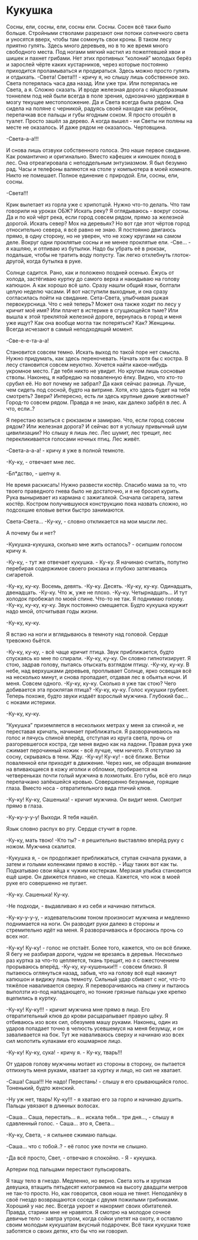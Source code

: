 # Кукушка

Сосны, ели, сосны, ели, сосны ели. Сосны. Сосен всё таки было больше. Стройными стволами разрезают они потоки солнечного света и уносятся вверх, чтобы там сомкнуть свои кроны. В таком лесу приятно гулять. Здесь много деревьев, но в то же время много свободного места. Под ногами мягкий настил из пожелтевшей хвои и шишек и пахнет грибами. Нет этих противных “колоний” молодых берёз и зарослей чёрте каких кустарников, через которые постоянно приходится проламываться и продираться. Здесь можно просто гулять и отдыхать. -Света! Света!!! - кричу я, но слышу лишь собственное эхо. Света потерялась часа два назад. Или уже три. Или потерялась не Света, а я. Сложно сказать. И вроде железная дорога с яйцеобразным тоннелем под ней были всегда в поле зрения, однозначно удерживая в мозгу текущее местоположение. Да и Света всегда была рядом. Она сидела на поляне с черникой, радуясь своей находке как ребёнок, перепачкав все пальцы и губы ягодным соком. Я просто отошёл в туалет. Просто зашёл за дерево. А когда вышел - ни Светы ни поляны на месте не оказалось. И даже рядом не оказалось. Чертовщина.

-Света-а-а!!! 

И снова лишь отзвуки собственного голоса. Это наше первое свидание. Как романтично и оригинально. Вместо кафешек и киношек поход в лес. Она отреагировала с неподдельным энтузиазмом. Я был безумно рад. Часы и телефоны валяются на столе у компьютера в моей комнате. Никто не помешает. Полное единение с природой. Ели, сосны, ели, сосны.

-Света!!!

 Крик вылетает из горла уже с хрипотцой. Нужно что-то делать. Что там говорили на уроках ОБЖ? Искать реку? Я оглядываюсь - вокруг сосны. Да и по кой чёрт река, если город совсем рядом, прямо за железной дорогой. Искать север? Мох на деревьях? Но вот где этот чёртов город относительно севера, я всё равно не знаю. Я постоянно двигаюсь прямо, в одну сторону, но не уверен, что не хожу кругами на самом деле. Вокруг одни проклятые сосны и не менее проклятые ели. -Све… - я кашляю, и отпиваю из бутылки. Надо бы убрать её в рюкзак, подальше, чтобы не тратить воду попусту. Так легко отхлебнуть глоток-другой, когда бутылка в руке.

Солнце садится. Рано, как и положено поздней осенью. Ёжусь от холода, застёгиваю куртку до самого верха и накидываю на голову капюшон. А как хорошо всё шло. Сразу нашли общий язык, болтали целую неделю часами. И вот наступили выходные, и она сразу согласилась пойти на свидание. Сета-Света, улыбчивая рыжая первокурсница. Что с ней теперь? Может она также ходит по лесу у кричит моё имя?  Или плачет в истерике в сгущающейся тьме? Или вышла к этой треклятой железной дороге, вернулась в город и меня уже ищут? Как она вообще могла так потеряться? Как? Женщины. Всегда исчезают в самый неподходящий момент.

-Све-е-е-та-а-а!

Становится совсем темно. Искать выход по такой поре нет смысла. Нужно придумать, как здесь переночевать. Начать хотя бы с костра. В лесу становится совсем неуютно. Хочется найти какое-нибудь укромное место. Где тебя никто не увидит. Но кругом лишь сосновые стволы. Наконец, я набредаю на поваленную ёлку. Видно, что кто-то срубил её. Но вот почему не забрал? Да какя сейчас разница. Лучше, чем сидеть под сосной, будто на витрине. Хотя, кто здесь будет на тебя смотреть? Звери? Интересно, есть ли здесь крупные дикие животные? Город-то совсем рядом. Правда я не знаю, как далеко забрёл в лес. А что, если..?

Я перестаю возиться с рюкзаком и замираю. Что, если город совсем рядом? Или железная дорога? И сейчас вот я услышу привычный шум цивилизации? Но слышу я лишь лес. Лес шумит, лес трещит, лес перекликивается голосами ночных птиц. Лес живёт.

-Света-а-а-а! - кричу я уже в полной темноте. 

-Ку-ку, - отвечает мне лес. 

-Бл*дство, - шепчу я.

Не время раскисать! Нужно развести костёр. Спасибо мама за то, что твоего праведного гнева было не достаточно, и я не бросил курить. Рука выныривает из кармана с зажигалкой. Сначала сигарета, затем костёр. Костром получившуюся конструкцию пока назвать сложно, но подсохшие еловые ветки быстро занимаются.

Света-Света… -Ку-ку, - словно откликается на мои мысли лес.

А почему бы и нет?

-Кукушка-кукушка, сколько мне жить осталось? - осипшим голосом кричу я.

-Ку-ку, - тут же отвечает кукушка. - Ку-ку. Я начинаю считать, попутно перебирая содержимое своего рюкзака и глубоко затягиваясь сигаретой.

-Ку-ку, ку-ку. Восемь, девять. -Ку-ку. Десять. -Ку-ку, ку-ку. Одинадцать, двенадцать. -Ку-ку. Что ж, уже не плохо. -Ку-ку. Четырнадцать… И тут холодок пробежал по моей спине. Что-то не так. Я поднимаю голову. -Ку-ку, ку-ку, ку-ку. Звук постоянно смещается. Будто кукушка кружит надо мной, отсчитывая годы жизни.

-Ку-ку, ку-ку.

Я встаю на ноги и вглядываюсь в темноту над головой. Сердце тревожно бьётся.

-Ку-ку, ку-ку, - всё чаще кричит птица. Звук приближается, будто спускаясь ко мне по спирали. -Ку-ку, ку-ку. Он словно гипнотизирует. Я стою, задрав голову, пытаясь отыскать взглядом птицу. -Ку-ку, ку-ку. В небе, над верхушками деревьев, проплывает Солнце, ярко освещая всё на несколько минут, и снова пропадает, отдавая лес в обьятья ночи. И меня. Совсем одного. -Ку-ку, ку-ку. Сколько я уже так стою? Чего добивается эта проклятая птица? -Ку-ку, ку-ку. Голос кукушки грубеет. Теперь похоже, будто звуки издаёт взрослый мужчина. Глубокий бас… с ноками истерики.

-Ку-ку, ку-ку.

“Кукушка” приземляется в нескольких метрах у меня за спиной и, не переставая кричать, начинает приближаться. Я разворачиваюсь на голос и пячусь спиной вперёд, отступая из круга света, прочь от разгоревшегося костра, где меня видно как на ладони. Правая рука уже сжимает перочинный ножик - всё лучше, чем ничего. Я отступаю за сосну, скрываясь в тени. Жду. -Ку-ку! Ку-ку! - всё ближе. Ветки поваленной ели приходят в движение. Через них, не обращая внимание на впивающиеся в кожу иголки и обломки, пробирается на четвереньках почти голый мужчина в лохмотьях. Его губы, всё его лицо перепачкано запёкшейся кровью. Совершенно безумные, горящие глаза. Вместо носа - отвратительного вида птичий клюв.

-Ку-ку! Ку-ку, Сашенька! - кричит мужчина. Он видит меня. Смотрит прямо в глаза.

-Ку-ку-у-у-у! Выходи. Я тебя нашёл.

Язык словно распух во рту. Сердце стучит в горле.

-Ку-ку, мать твою! -Кто ты? - я решительно выставляю вперёд руку с ножом. Мужчина скалится. 

-Кукушка я, - он продолжает приближаться, ступая сначала руками, а затем и голыми коленками прямо в костёр. - Ищу таких вот как ты. Подкатываю свои яйца к чужим костеркам. Мерзкая улыбка становится ещё шире. Он движется плавно, не спеша. Кажется, что нож в моей руке его совершенно не пугает.

-Ку-ку. Сашенька! Ку-ку. 

-Не подходи, - выдавливаю я из себя и начинаю пятиться. 

-Ку-ку-у-у-у, - издевательским тоном произносит мужчина и медленно поднимается на ноги. Он разводит руки далеко в стороны и стремительно идёт на меня. Я разворачиваюсь и бросаюсь прочь со всех ног.

-Ку-ку! Ку-ку! - голос не отстаёт. Более того, кажется, что он всё ближе. Я бегу не разбирая дороги, чудом не врезаясь в деревья. Несколько раз куртка за что-то цепляется, ткань трещит, но я с ожесточением прорываюсь вперёд. -Ку-ку, ку-кушеньки!!! - совсем близко. Я пытаеюсь оглянуться назад, забыв, что на голову всё ещё накинут капюшон и видижу лишь темноту. Сильный удар сбивает с ног, что-то тяжёлое наваливается сверху. Я переворачиваюсь на спину и пытаюсь выползти из-под нападающего, но тонкие грязные пальцы уже крепко вцепились в куртку.

-Ку-ку! Ку-ку!!!  - кричит мужчина мне прямо в лицо. Его отвратительный клюв до крови расцарапывает правую щёку. Я отбиваюсь изо всех сил, обезумев машу руками. Наконец, один из ударов попадает точно в челюсть усевшемуся на меня безумцу, и он заваливается на бок. Тут же наваливаюсь сверху и начинаю изо всех сил молотить кулаками его кошмарное лицо.

-Ку-ку! Ку-ку, сука! - кричу я. - Ку-ку, тварь!!! 

От ударов голову мужчины мотает из стороны в сторону, он пытается отпихнуть меня руками, хватает за куртку и лицо, но сил не хватает.

-Саша! Саша!!! Не надо! Перестань! - слышу я его срывающийся голос. Тоненький, будто женский.

-Ну уж нет, тварь! Ку-ку!!! - я хватаю его за горло и начинаю душить. Пальцы увязают в длинных волосах.

-Саша… Саша, перестать… я…  искала тебя… три дня…, - слышу я сдавленный голос. - Саша… это я, Света…

-Ку-ку, Света, - я сильнее сжимаю пальцы. 

-Саша… что с тобой..? - её голос уже почти не слышно. 

-Да всё просто, Свет, - отвечаю я спокойно. - Я - кукушка. 

Артерии под пальцами перестают пульсировать.

Я тащу тело в гнездо. Медленно, но верно. Света хоть и хрупкая девушка, втащить пятьдесят килограммов на высоту двадцати метров не так-то просто. Но, как говорится, своя ноша не тянет. Неподалёку в своё гнездо возвращаются соседи с двумя пожилыми грибниками. Хороший у нас лес. Всегда укроет и накормит своих обитателей. Правда, старики мне не нравятся. Я смотрю на молодое сочное девичье тело - завтра утром, когда сойки улетят на охоту, я оставлю своим молодым кукушатам вкусный подарочек. Всё таки кукушки тоже заботятся о своих детях, кто бы что ни говорил.
